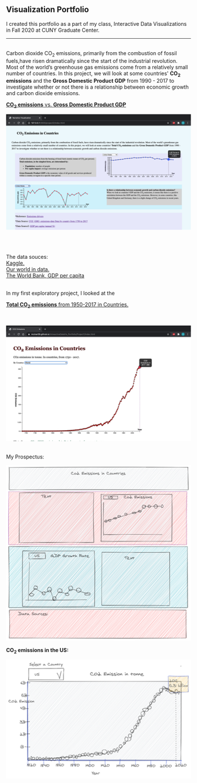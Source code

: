 ## Visualization Portfolio
I created this portfolio as a part of my class, Interactive Data Visualizations in Fall 2020 at CUNY Graduate Center.
<br />
***********
<br />
Carbon dioxide CO<sub>2</sub> emissions, primarily from the combustion of fossil fuels,have risen dramatically since the start of the industrial revolution. Most of the world’s greenhouse gas emissions come from a relatively small number of countries. In this project, we will look at some countries' <b>CO<sub>2</sub> emissions</b> and the <b>Gross Domestic Product GDP</b> from 1990 - 2017 to investigate whether or not there is a relationship between economic growth and carbon dioxide emissions.
<br />

 [ <b>CO<sub>2</sub> emissions</b> vs. <b>Gross Domestic Product GDP</b> ](https://mcinar09.github.io/IntreactiveDataVis_Portfolio/Project2/index.html)
  
  ![ ](./Assets/co2Emissions&GDPgrowth.png)

  <br />
  <br />

The data souces:  
[Kaggle.](https://www.kaggle.com/yoannboyere/co2-ghg-emissionsdata)  
[Our world in data.](https://ourworldindata.org/co2-and-other-greenhouse-gas-emissions)  
[The World Bank, GDP per capita](https://data.worldbank.org/indicator/NY.GDP.PCAP.KD.ZG) 

<br />
In my first exploratory project, I looked at the 

[ <b>Total CO<sub>2</sub> emissions</b> from 1950-2017 in Countries. ](https://mcinar09.github.io/IntreactiveDataVis_Portfolio/Project1/index.html)

<br /> 

![<b> CO<sub> Emissions](./Assets/co2EmissionsFrom1950.png)


<br />
My Prospectus:

![My prospectus for my Narrative Visulization:](./Assets/SketchOfNarrativeProject.png)


<b>CO<sub>2</sub> emissions in the US:

![Prospectus1](./Assets/US_CO2_Emission.png)
  
 